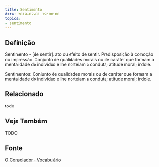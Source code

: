 ```yaml
---
title: Sentimento
date: 2019-02-01 19:00:00
topics:
- sentimento
---
```


## Definição
Sentimento - [de sentir]. ato ou efeito de sentir. Predisposição à comoção ou
impressão. Conjunto de qualidades morais ou de caráter que formam a mentalidade
do indivíduo e lhe norteiam a conduta; atitude moral; índole. 

Sentimentos: Conjunto de qualidades morais ou de caráter que formam a
mentalidade do indivíduo e lhe norteiam a conduta; atitude moral; índole. 

## Relacionado
todo

## Veja Também
TODO

## Fonte
[O Consolador - Vocabulário](http://www.oconsolador.com.br/linkfixo/vocabulario/principal.html)
